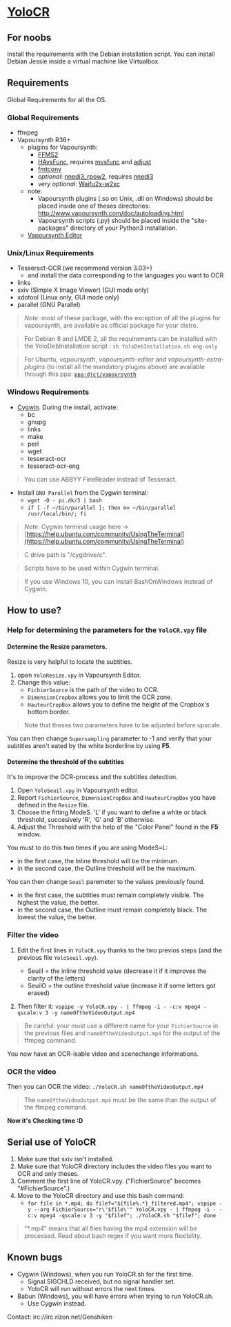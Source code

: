 # [YoloCR](https://bitbucket.org/YuriZero/yolocr/src)

## For noobs
Install the requirements with the Debian installation script.
You can install Debian Jessie inside a virtual machine like Virtualbox.

## Requirements

Global Requirements for all the OS.

### Global Requirements

* ffmpeg
* Vapoursynth R36+
	* plugins for Vapoursynth: 
		* [FFMS2](https://github.com/FFMS/ffms2)
		* [HAvsFunc](http://forum.doom9.org/showthread.php?t=166582), requires [mvsfunc](http://forum.doom9.org/showthread.php?t=172564) and [adjust](https://github.com/dubhater/vapoursynth-adjust)
		* [fmtconv](http://forum.doom9.org/showthread.php?t=166504)
		* *optional*: [nnedi3_rpow2](http://forum.doom9.org/showthread.php?t=172652), requires [nnedi3](http://forum.doom9.org/showthread.php?t=166434)
		* *very optional*: [Waifu2x-w2xc](http://forum.doom9.org/showthread.php?t=172390)
	* note:
		* Vapoursynth plugins (.so on Unix, .dll on Windows) should be placed inside one of theses directories: http://www.vapoursynth.com/doc/autoloading.html
		* Vapoursynth scripts (.py) should be placed inside the "site-packages" directory of your Python3 installation.
	* [Vapoursynth Editor](https://bitbucket.org/mystery_keeper/vapoursynth-editor)

### Unix/Linux Requirements

* Tesseract-OCR (we recommend version 3.03+)
	* and install the data corresponding to the languages you want to OCR
* links
* sxiv (Simple X Image Viewer) (GUI mode only)
* xdotool (Linux only, GUI mode only)
* parallel (GNU Parallel)

> *Note*: most of these package, with the exception of all the plugins for vapoursynth, are available as official package for your distro.

> For Debian 8 and LMDE 2, all the requirements can be installed with the YoloDebInstallation script : `sh YoloDebInstallation.sh eng-only`

> For Ubuntu, *vapoursynth*, *vapoursynth-editor* and  *vapoursynth-extra-plugins* (to install all the mandatory plugins above) are available through this ppa: [`ppa:djcj/vapoursynth`](https://launchpad.net/~djcj/+archive/ubuntu/vapoursynth)

### Windows Requirements

* [Cygwin](https://www.cygwin.com/). During the install, activate:
	* bc
	* gnupg
	* links
	* make
	* perl
	* wget
	* tesseract-ocr
	* tesseract-ocr-eng

> You can use ABBYY FineReader instead of Tesseract.

* Install `GNU Parallel` from the Cygwin terminal:
	* `wget -O - pi.dk/3 | bash`
	* `if [ -f ~/bin/parallel ]; then mv ~/bin/parallel /usr/local/bin/; fi`

> *Note*: Cygwin terminal usage here → [https://help.ubuntu.com/community/UsingTheTerminal](https://help.ubuntu.com/community/UsingTheTerminal)

> C drive path is "/cygdrive/c".

> Scripts have to be used within Cygwin terminal.

> If you use Windows 10, you can install BashOnWindows instead of Cygwin.

## How to use?

### Help for determining the parameters for the `YoloCR.vpy` file

#### Determine the Resize parameters.

Resize is very helpful to locate the subtitles.

1. open `YoloResize.vpy` in Vapoursynth Editor.
2. Change this value:
	* `FichierSource` is the path of the video to OCR.
	* `DimensionCropbox` allows you to limit the OCR zone.
	* `HauteurCropBox` allows you to define the height of the Cropbox's bottom border.

> Note that theses two parameters have to be adjusted before upscale.

You can then change `Supersampling` parameter to -1 and verify that your subtitles aren't eated by the white borderline by using **F5**.

#### Determine the threshold of the subtitles

It's to improve the OCR-process and the subtitles detection.

1. Open `YoloSeuil.vpy` in Vapoursynth editor.
2. Report `FichierSource`, `DimensionCropBox` and `HauteurCropBox` you have defined in the `Resize` file.
3. Choose the fitting ModeS. 'L' if you want to define a white or black threshold, succesively 'R', 'G' and 'B' otherwise.
4. Adjust the Threshold with the help of the "Color Panel" found in the **F5** window.

You must to do this two times if you are using ModeS=L:

* in the first case, the Inline threshold will be the minimum.
* in the second case, the Outline threshold will be the maximum.

You can then change `Seuil` paremeter to the values previously found.

* in the first case, the subtitles must remain completely visible. The highest the value, the better.
* in the second case, the Outline must remain completely black. The lowest the value, the better.

### Filter the video

1. Edit the first lines in `YoloCR.vpy` thanks to the two previos steps (and the previous file `YoloSeuil.vpy`).
	* SeuilI = the inline threshold value (decrease it if it improves the clarity of the letters)
	* SeuilO = the outline threshold value (increase it if some letters got erased)
 
2. Then filter it: `vspipe -y YoloCR.vpy - | ffmpeg -i - -c:v mpeg4 -qscale:v 3 -y nameOftheVideoOutput.mp4`

> Be careful: your must use a different name for your `FichierSource` in the previous files and `nameOftheVideoOutput.mp4` for the output of the ffmpeg command.

You now have an OCR-isable video and scenechange informations.

### OCR the video

Then you can OCR the video: `./YoloCR.sh nameOftheVideoOutput.mp4`

> The `nameOftheVideoOutput.mp4` must be the same than the output of the ffmpeg command.

**Now it's Checking time :D**

## Serial use of YoloCR
1. Make sure that sxiv isn't installed.
2. Make sure that YoloCR directory includes the video files you want to OCR and only theses.
3. Comment the first line of YoloCR.vpy. ("FichierSource" becomes "#FichierSource".)
4. Move to the YoloCR directory and use this bash command:
	* `for file in *.mp4; do filef="${file%.*}_filtered.mp4"; vspipe -y --arg FichierSource="r\'$file\'" YoloCR.vpy - | ffmpeg -i - -c:v mpeg4 -qscale:v 3 -y "$filef"; ./YoloCR.sh "$filef"; done`

> "*.mp4" means that all files having the mp4 extension will be processed. Read about bash regex if you want more flexibility.

## Known bugs

* Cygwin (Windows), when you run YoloCR.sh for the first time.
	* Signal SIGCHLD received, but no signal handler set.
	* YoloCR will run without errors the next times.
* Babun (Windows), you will have errors when trying to run YoloCR.sh.
	* Use Cygwin instead.

Contact: irc://irc.rizon.net/Genshiken
